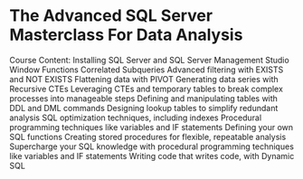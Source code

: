  # The Advanced SQL Server Masterclass For Data Analysis

Course Content:
    Installing SQL Server and SQL Server Management Studio
    Window Functions
    Correlated Subqueries
    Advanced filtering with EXISTS and NOT EXISTS
    Flattening data with PIVOT
    Generating data series with Recursive CTEs
    Leveraging CTEs and temporary tables to break complex processes into manageable steps
    Defining and manipulating tables with DDL and DML commands
    Designing lookup tables to simplify redundant analysis
    SQL optimization techniques, including indexes
    Procedural programming techniques like variables and IF statements
    Defining your own SQL functions
    Creating stored procedures for flexible, repeatable analysis
    Supercharge your SQL knowledge with procedural programming techniques like variables and IF statements
    Writing code that writes code, with Dynamic SQL   

